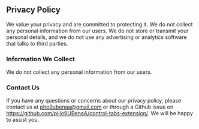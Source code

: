 ## Privacy Policy

We value your privacy and are committed to protecting it. We do not collect any personal information from our users. We do not store or transmit your personal details, and we do not use any advertising or analytics software that talks to third parties.

### Information We Collect

We do not collect any personal information from our users.

### Contact Us

If you have any questions or concerns about our privacy policy, please contact us at pho9ubenaa@gmail.com or through a Github issue on https://github.com/pHo9UBenaA/control-tabs-extension/. We will be happy to assist you.
